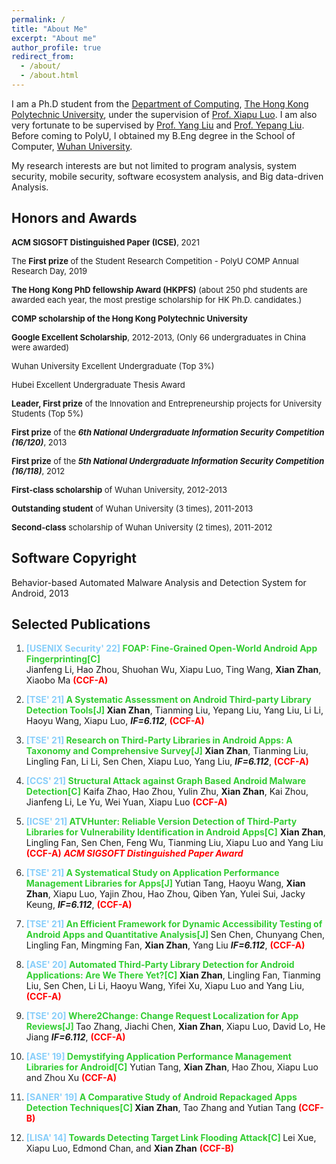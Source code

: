 ```yaml
---
permalink: /
title: "About Me"
excerpt: "About me"
author_profile: true
redirect_from:
  - /about/
  - /about.html
---
```







I am a Ph.D student from the [Department of Computing](https://www.polyu.edu.hk/comp/), [The Hong Kong Polytechnic University](https://www.polyu.edu.hk/), under the supervision of [Prof. Xiapu Luo](https://www4.comp.polyu.edu.hk/~csxluo/). I am also very fortunate to be supervised by [Prof. Yang Liu](https://personal.ntu.edu.sg/yangliu/) and [Prof. Yepang Liu](https://yepangliu.github.io/). Before coming to PolyU, I obtained my B.Eng degree in the School of Computer, [Wuhan University](https://www.whu.edu.cn/).

My research interests are but not limited to program analysis, system security, mobile security, software ecosystem analysis, and Big data-driven Analysis.



Honors and Awards
----

<i class="fas fa-crown"></i> <font size='2px'> **ACM SIGSOFT Distinguished Paper (ICSE)**, 2021 </font>

<i class="fas fa-crown"></i> <font size='2px'>  The **First prize** of the Student Research Competition - PolyU COMP Annual Research Day, 2019 </font>

<font size='2px'> <i class="fas fa-crown"></i> **The Hong Kong PhD fellowship Award (HKPFS)** (about 250 phd students are awarded each year, the most prestige scholarship for HK Ph.D. candidates.) </font>

<font size='2px'> <i class="fas fa-crown"></i> **COMP scholarship of the Hong Kong Polytechnic University** </font>

<font size='2px'> <i class="fas fa-crown"></i> **Google Excellent Scholarship**, 2012-2013, (Only 66 undergraduates in China were awarded) </font>

<font size='2px'> <i class="fas fa-crown"></i> Wuhan University Excellent Undergraduate (Top 3%) </font>

<font size='2px'> <i class="fas fa-crown"></i> Hubei Excellent Undergraduate Thesis Award </font>

<font size='2px'> <i class="fas fa-crown"></i> **Leader, First prize** of the Innovation and Entrepreneurship projects for University Students (Top 5\%) </font>

<font size='2px'> <i class="fas fa-crown"></i> **First prize** of the ***6th National Undergraduate Information Security Competition (16/120)***, 2013 </font>

<font size='2px'> <i class="fas fa-crown"></i> **First prize** of the ***5th National Undergraduate Information Security Competition (16/118)***, 2012 </font>

<font size='2px'> <i class="fas fa-crown"></i> **First-class scholarship** of Wuhan University, 2012-2013 </font>

<font size='2px'> <i class="fas fa-crown"></i>  **Outstanding student** of Wuhan University (3 times), 2011-2013 </font>

<font size='2px'> <i class="fas fa-crown"></i> **Second-class** scholarship of Wuhan University (2 times), 2011-2012 </font>


Software Copyright
---
Behavior-based Automated Malware Analysis and Detection System for Android, 2013



Selected Publications
---

 1. **<font color='lightskyblue'>[USENIX Security' 22]</font> <font color='limeGreen'> FOAP: Fine-Grained Open-World Android App Fingerprinting[C]</font>**                         
 Jianfeng Li, Hao Zhou, Shuohan Wu, Xiapu Luo, Ting Wang, **Xian Zhan**, Xiaobo Ma  **<font color='Red'>(CCF-A)</font>**

2.  **<font color='lightskyblue'> [TSE' 21] </font> <font color='limeGreen'>A Systematic Assessment on Android Third-party Library Detection Tools[J] </font>** 
 **Xian Zhan**, Tianming Liu, Yepang Liu, Yang Liu, Li Li, Haoyu Wang, Xiapu Luo, ***IF=6.112***, **<font color='Red'>(CCF-A)</font>**

3.  **<font color='lightskyblue'> [TSE' 21] </font> <font color='limeGreen'>Research on Third-Party Libraries in Android Apps: A Taxonomy and Comprehensive Survey[J] </font>** 
  **Xian Zhan**, Tianming Liu, Lingling Fan, Li Li, Sen Chen, Xiapu Luo, Yang Liu, ***IF=6.112***, **<font color='Red'>(CCF-A)</font>**
    
4.  **<font color='lightskyblue'> [CCS' 21] </font> <font color='limeGreen'> Structural Attack against Graph Based Android Malware Detection[C]</font>**
    Kaifa Zhao, Hao Zhou, Yulin Zhu, **Xian Zhan**, Kai Zhou, Jianfeng Li, Le Yu, Wei Yuan, Xiapu Luo  **<font color='Red'>(CCF-A)</font>**

5.  **<font color='lightskyblue'> [ICSE' 21]</font> <font color='limeGreen'>ATVHunter: Reliable Version Detection of Third-Party Libraries for Vulnerability Identification in Android Apps[C]</font>**
    **Xian Zhan**, Lingling Fan, Sen Chen, Feng Wu, Tianming Liu, Xiapu Luo and Yang Liu   **<font color='Red'>(CCF-A)</font>**
    ***<font color='Gold'> <i class="fas fa-trophy"></i></font>***  ***<font color='Red'>ACM SIGSOFT Distinguished Paper Award</font>***
   
6.  **<font color='lightskyblue'> [TSE' 21] </font> <font color='limeGreen'> A Systematical Study on Application Performance Management Libraries for Apps[J] </font>**	Yutian Tang, Haoyu Wang, **Xian Zhan**, Xiapu Luo, Yajin Zhou, Hao Zhou, Qiben Yan, Yulei Sui, Jacky Keung, ***IF=6.112***, **<font color='Red'>(CCF-A)</font>**
7.  **<font color='lightskyblue'> [TSE' 21] </font> <font color='limeGreen'> An Efficient Framework for Dynamic Accessibility Testing of Android Apps and Quantitative Analysis[J] </font>**	Sen Chen, Chunyang Chen, Lingling Fan, Mingming Fan, **Xian Zhan**, Yang Liu ***IF=6.112***, **<font color='Red'>(CCF-A)</font>**
8.   **<font color='lightskyblue'> [ASE' 20] </font> <font color='limeGreen'> Automated Third-Party Library Detection for Android Applications: Are We There Yet?[C] </font>** 	**Xian Zhan**, Lingling Fan, Tianming Liu, Sen Chen, Li Li, Haoyu Wang, Yifei Xu, Xiapu Luo and Yang Liu, **<font color='Red'>(CCF-A)</font>**
9.    **<font color='lightskyblue'> [TSE' 20] </font> <font color='limeGreen'> Where2Change: Change Request Localization for App Reviews[J] </font>** 	Tao Zhang, Jiachi Chen, **Xian Zhan**, Xiapu Luo, David Lo, He Jiang ***IF=6.112***, **<font color='Red'>(CCF-A)</font>**
10.   **<font color='lightskyblue'> [ASE' 19]  </font> <font color='limeGreen'> Demystifying Application Performance Management Libraries for Android[C]</font>**	Yutian Tang, **Xian Zhan**, Hao Zhou, Xiapu Luo and Zhou Xu **<font color='Red'>(CCF-A)</font>**
  
 11.   **<font color='lightskyblue'> [SANER' 19]</font> <font color='limeGreen'> A Comparative Study of Android Repackaged Apps Detection Techniques[C] </font>**  **Xian Zhan**, Tao Zhang and Yutian Tang  **<font color='Red'>(CCF-B)</font>**
 12.   **<font color='lightskyblue'> [LISA' 14] </font> <font color='limeGreen'> Towards Detecting Target Link Flooding Attack[C] </font>** 	Lei Xue, Xiapu Luo, Edmond Chan, and **Xian Zhan**  **<font color='Red'>(CCF-B)</font>**

  
  
  
  
  
  <head> 
    <script defer src="https://use.fontawesome.com/releases/v5.0.13/js/all.js"></script> 
    <script defer src="https://use.fontawesome.com/releases/v5.0.13/js/v4-shims.js"></script> 
</head> 
<link rel="stylesheet" href="https://use.fontawesome.com/releases/v5.0.13/css/all.css">

